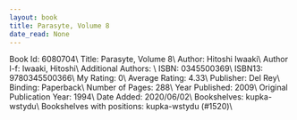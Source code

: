 ```yaml
---
layout: book
title: Parasyte, Volume 8
date_read: None
---
```


Book Id: 6080704\ 
Title: Parasyte, Volume 8\ 
Author: Hitoshi Iwaaki\ 
Author l-f: Iwaaki, Hitoshi\ 
Additional Authors: \ 
ISBN: 0345500369\ 
ISBN13: 9780345500366\ 
My Rating: 0\ 
Average Rating: 4.33\ 
Publisher: Del Rey\ 
Binding: Paperback\ 
Number of Pages: 288\ 
Year Published: 2009\ 
Original Publication Year: 1994\ 
Date Added: 2020/06/02\ 
Bookshelves: kupka-wstydu\ 
Bookshelves with positions: kupka-wstydu (#1520)\ 

